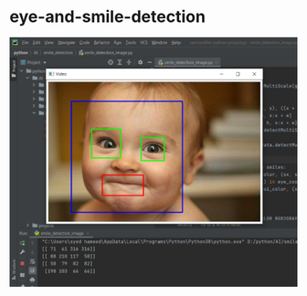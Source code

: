 # eye-and-smile-detection

![alt text](https://github.com/HameedSyed02/eye-and-smile-detection/blob/main/ss_i.png?raw=true)
